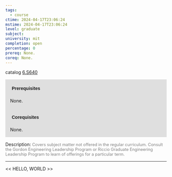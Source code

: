 ```yaml
---
tags:
  - course
ctime: 2024-04-17T23:06:24
mstime: 2024-04-17T23:06:24
level: graduate
subject: 
university: mit
completion: open
percentage: 0
prereq: None.
coreq: None.
---
```


catalog [6.S640](http://student.mit.edu/catalog/m6e.html#6.S640)

<span style="display: block; padding: 15px; background-color: rgb(100, 100, 100, 0.2);"><font id="m_prereq3536_0" style="display: block; font-family: Arial, sans-serif; font-weight: bold; padding: 5px">Prerequisites</font><br><span id="prereq3536_0">None.</span></span>
<span style="display: block; padding: 15px; background-color: rgb(100, 100, 100, 0.2);"><font id="m_coreq3536_0" style="display: block; font-family: Arial, sans-serif; font-weight: bold; padding: 5px">Corequisites</font><br><span id="coreq3536_0">None.</span></span>

<font style="">Description:</font>
<font style="color: grey; font-size: 0.8rem;">Covers subject matter not offered in the regular curriculum. Consult the Gordon Engineering Leadership Program or Riccio Graduate Engineering Leadership Program to learn of offerings for a particular term.</font>



---

<< HELLO, WORLD >>
